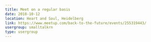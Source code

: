 ```yaml
---
title: Meet on a regular basis
date: 2018-10-12
location: Heart and Soul, Heidelberg
link: https://www.meetup.com/back-to-the-future/events/255319443/
usergroup: smalltalkrn
type: usergroup
---
```

